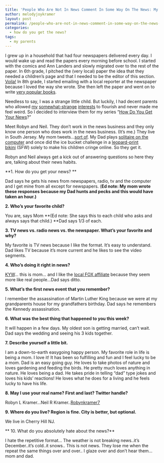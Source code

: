 ```yaml
---
title: 'People Who Are Not In News Comment In Some Way On The News: My Parents, Robyn and Neil'
author: melodyjoykramer
layout: post
permalink: /people-who-are-not-in-news-comment-in-some-way-on-the-news-my-parents-robyn-and-neil/
categories:
  - how do you get the news?
tags:
  - my parents
---
```

I grew up in a household that had four newspapers delivered every day. I would wake up and read the papers every morning before school. I started with the comics and Ann Landers and slowly migrated over to the rest of the paper. In 6th grade, I pitched the (very local) paper the idea that they needed a children&#8217;s page and that I needed to be the editor of this section. [Voila!][1] In 8th grade, I started emailing with a local reporter at the newspaper because I loved the way she wrote. She then left the paper and went on to write [very popular books][2].

Needless to say, I was a strange little child. But luckily, I had decent parents who allowed [my][3] [somewhat-strange][4] [interests][5] to flourish and never made me feel weird. So I decided to interview them for my series &#8220;[How Do You Get Your News][6]?&#8221;

Meet Robyn and Neil. They don&#8217;t work in the news business and they only know one person who does work in the news business. (It&#8217;s me.) They live in South Jersey. My mom tweets&#8230;[sort of][7]. My Dad plays [solitaire on the computer][8] and once did the ice bucket challenge in a [leopard-print bikini][9] (SFW) solely to make his children cringe online. So they get it.

Robyn and Neil always get a kick out of answering questions so here they are, talking about their news habits.

**1. How do you get your news? **

Dad says he gets his news from newspapers, radio, tv and the computer and I get mine from all except for newspapers. (**Ed note: My mom wrote these responses because my Dad hunts and pecks and this would have taken an hour.)**

**2. Who&#8217;s your favorite child?**

You are, says Mom **(Ed note: She says this to each child who asks and always says that child.) **Dad says 1/3 of each.

**3. TV news vs. radio news vs. the newspaper. What&#8217;s your favorite and why?**

My favorite is TV news because I like the format. It&#8217;s easy to understand. Dad likes TV because it&#8217;s more current and he likes to see the video segments.

**4. Who&#8217;s doing it right in news? </span>**

[KYW][10]&#8230; this is mom&#8230; and I like the [local FOX affiliate][11] because they seem more like real people&#8230;Dad says ditto.

**5. What&#8217;s the first news event that you remember?**

I remember the assassination of Martin Luther King because we were at my grandparents house for my grandfathers birthday. Dad says he remembers the Kennedy assassination.

**6. What was the best thing that happened to you this week?**

It will happen in a few days. My oldest son is getting married, can&#8217;t wait. Dad says the wedding and seeing his 3 kids together.

**7. Describe yourself a little bit.**

I am a down-to-earth easygoing happy person. My favorite role in life is being a mom. I love it! It has been so fulfilling and fun and I feel lucky to be a mom. Dad is an easy going guy. He loves to take photos of nature and loves gardening and feeding the birds. He pretty much loves anything in nature. He loves being a dad. He takes pride in telling &#8220;dad&#8221; type jokes and loves his kids&#8217; reactions! He loves what he does for a living and he feels lucky to have his life. 

**8. May I use your real name? First and last? Twitter handle?**

Robyn L Kramer&#8230;Neil R Kramer..[Robynkramer7][12]

**9. Where do you live? Region is fine. City is better, but optional.**

We live in Cherry Hill NJ.

** 10. What do you absolutely hate about the news?**

I hate the repetitive format&#8230; The weather is not breaking news..it&#8217;s December..it&#8217;s cold..it snows.. This is not news. They lose me when the repeat the same things over and over.. I glaze over and don&#8217;t hear them&#8230;mom and dad.

 [1]: https://www.flickr.com/photos/mjkmjk/3471584772/
 [2]: http://jenniferweiner.com/
 [3]: http://instagram.com/p/pjMl0ZgbRH/?modal=true
 [4]: http://instagram.com/p/pjAt1RAbeA/?modal=true
 [5]: http://instagram.com/p/pjBqDJAbQF/?modal=true
 [6]: http://www.melodyjk.com/category/how-do-you-get-the-news/
 [7]: https://twitter.com/Robynkramer7/with_replies
 [8]: http://instagram.com/p/tTzJ8vgbVR/?modal=true
 [9]: http://instagram.com/p/r1ygI0Abeo/?modal=true
 [10]: http://philadelphia.cbslocal.com/station/kyw-newsradio/
 [11]: http://www.myfoxphilly.com/
 [12]: https://twitter.com/Robynkramer7